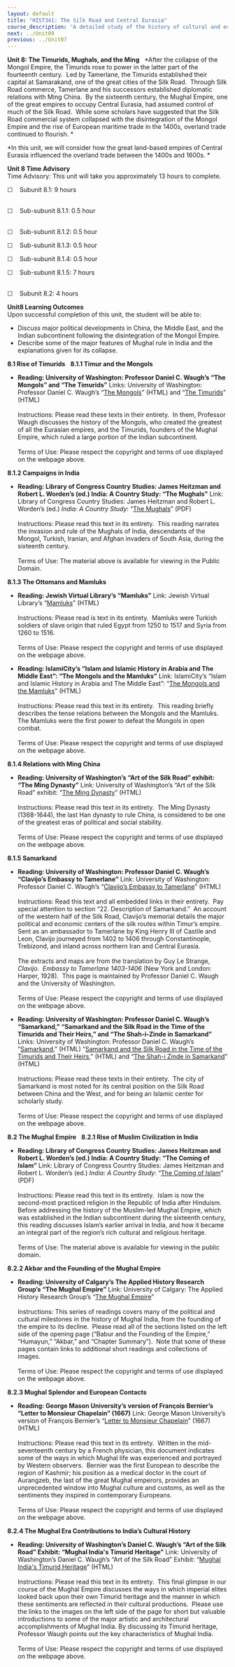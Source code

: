 ```yaml
---
layout: default
title: "HIST341: The Silk Road and Central Eurasia"
course_description: "A detailed study of the history of cultural and economic exchange across Eurasia from ancient to modern times, with particular emphasis in the interactions between different cultures and civilizations."
next: ../Unit09
previous: ../Unit07
---
```

**Unit 8: The Timurids, Mughals, and the Ming** <span id="8"></span> 
*After the collapse of the Mongol Empire, the Timurids rose to power in
the latter part of the fourteenth century.  Led by Tamerlane, the
Timurids established their capital at Samarakand, one of the great
cities of the Silk Road.  Through Silk Road commerce, Tamerlane and his
successors established diplomatic relations with Ming China.  By the
sixteenth century, the Mughal Empire, one of the great empires to occupy
Central Eurasia, had assumed control of much of the Silk Road.  While
some scholars have suggested that the Silk Road commercial system
collapsed with the disintegration of the Mongol Empire and the rise of
European maritime trade in the 1400s, overland trade continued to
flourish. *  
  
 *In this unit, we will consider how the great land-based empires of
Central Eurasia influenced the overland trade between the 1400s and
1600s. *

**Unit 8 Time Advisory**  
Time Advisory: This unit will take you approximately 13 hours to
complete.  
  
 ☐    Subunit 8.1: 9 hours  
  

☐    Sub-subunit 8.1.1: 0.5 hour  
  

☐    Sub-subunit 8.1.2: 0.5 hour  
  
 ☐    Sub-subunit 8.1.3: 0.5 hour  
  
 ☐    Sub-subunit 8.1.4: 0.5 hour  
  
 ☐    Sub-subunit 8.1.5: 7 hours  
  

☐    Subunit 8.2: 4 hours

**Unit8 Learning Outcomes**  
Upon successful completion of this unit, the student will be able to:  
  
-   Discuss major political developments in China, the Middle East, and
    the Indian subcontinent following the disintegration of the Mongol
    Empire.
-   Describe some of the major features of Mughal rule in India and the
    explanations given for its collapse.

**8.1 Rise of Timurids** <span id="8.1"></span> 
**8.1.1 Timur and the Mongols** <span id="8.1.1"></span> 
-   **Reading: University of Washington: Professor Daniel C. Waugh’s
    “The Mongols” and “The Timurids”**
    Links: University of Washington: Professor Daniel C. Waugh’s “[The
    Mongols](http://depts.washington.edu/silkroad/exhibit/mongols/mongols.html)”
    (HTML) and “[The
    Timurids](http://depts.washington.edu/silkroad/exhibit/timurids/timurids.html)”
    (HTML)  
        
     Instructions: Please read these texts in their entirety.  In them,
    Professor Waugh discusses the history of the Mongols, who created
    the greatest of all the Eurasian empires, and the Timurids, founders
    of the Mughal Empire, which ruled a large portion of the Indian
    subcontinent.  
        
     Terms of Use: Please respect the copyright and terms of use
    displayed on the webpage above.

**8.1.2 Campaigns in India** <span id="8.1.2"></span> 
-   **Reading: Library of Congress Country Studies: James Heitzman and
    Robert L. Worden’s (ed.) India: A Country Study: “The Mughals”**
    Link: Library of Congress Country Studies: James Heitzman and Robert
    L. Worden’s (ed.) *India: A Country Study*: “[The
    Mughals](https://resources.saylor.org/archived/wp-content/uploads/2011/01/The-Mughals.pdf)”
    (PDF)  
        
     Instructions: Please read this text in its entirety.  This reading
    narrates the invasion and rule of the Mughals of India, descendants
    of the Mongol, Turkish, Iranian, and Afghan invaders of South Asia,
    during the sixteenth century.  
        
     Terms of Use: The material above is available for viewing in the
    Public Domain.

**8.1.3 The Ottomans and Mamluks** <span id="8.1.3"></span> 
-   **Reading: Jewish Virtual Library’s “Mamluks”**
    Link: Jewish Virtual Library’s
    “[Mamluks](http://www.jewishvirtuallibrary.org/jsource/judaica/ejud_0002_0013_0_13118.html)”
    (HTML)  
        
     Instructions: Please read is text in its entirety.  Mamluks were
    Turkish soldiers of slave origin that ruled Egypt from 1250 to 1517
    and Syria from 1260 to 1516.  
         
     Terms of Use: Please respect the copyright and terms of use
    displayed on the webpage above.

-   **Reading: IslamiCity’s “Islam and Islamic History in Arabia and The
    Middle East”: “The Mongols and the Mamluks”**
    Link: IslamiCity’s “Islam and Islamic History in Arabia and The
    Middle East”: “[The Mongols and the
    Mamluks](http://www.islamicity.com/mosque/ihame/Sec11.htm)” (HTML)  
        
     Instructions: Please read this text in its entirety.  This reading
    briefly describes the tense relations between the Mongols and the
    Mamluks.  The Mamluks were the first power to defeat the Mongols in
    open combat.  
        
     Terms of Use: Please respect the copyright and terms of use
    displayed on the webpage above.

**8.1.4 Relations with Ming China** <span id="8.1.4"></span> 
-   **Reading: University of Washington’s “Art of the Silk Road”
    exhibit: “The Ming Dynasty”**
    Link: University of Washington’s “Art of the Silk Road” exhibit:
    “[The Ming
    Dynasty](http://depts.washington.edu/silkroad/exhibit/ming/ming.html)”
    (HTML)  
        
     Instructions: Please read this text in its entirety.  The Ming
    Dynasty (1368-1644), the last Han dynasty to rule China, is
    considered to be one of the greatest eras of political and social
    stability.  
        
     Terms of Use: Please respect the copyright and terms of use
    displayed on the webpage above.

**8.1.5 Samarkand** <span id="8.1.5"></span> 
-   **Reading: University of Washington: Professor Daniel C. Waugh’s
    “Clavijo’s Embassy to Tamerlane”**
    Link: University of Washington: Professor Daniel C. Waugh’s
    “[Clavijo’s Embassy to
    Tamerlane](http://depts.washington.edu/silkroad/texts/clavijo/cltxt1.html)”
    (HTML)  
        
     Instructions: Read this text and all embedded links in their
    entirety.  Pay special attention to section “22. Description of
    Samarkand.”  An account of the western half of the Silk Road,
    Clavijo’s memorial details the major political and economic centers
    of the silk routes within Timur’s empire.  Sent as an ambassador to
    Tamerlane by King Henry III of Castile and Leon, Clavijo journeyed
    from 1402 to 1406 through Constantinople, Trebizond, and inland
    across northern Iran and Central Eurasia.  
        
     The extracts and maps are from the translation by Guy Le Strange,
    *Clavijo.  Embassy to Tamerlane 1403-1406* (New York and London:
    Harper, 1928).  This page is maintained by Professor Daniel C. Waugh
    and the University of Washington.   
        
     Terms of Use: Please respect the copyright and terms of use
    displayed on the webpage above.

-   **Reading: University of Washington: Professor Daniel C. Waugh’s
    “Samarkand,” “Samarkand and the Silk Road in the Time of the
    Timurids and Their Heirs,” and “The Shah-i-Zinde in Samarkand”**
    Links: University of Washington: Professor Daniel C. Waugh’s
    “[Samarkand](http://depts.washington.edu/silkroad/cities/uz/samarkand/samarkand.html),”
    (HTML) “[Samarkand and the Silk Road in the Time of the Timurids and
    Their
    Heirs](http://depts.washington.edu/silkroad/lectures/wulec5.html),”
    (HTML) and “[The Shah-i Zinde in
    Samarkand](http://depts.washington.edu/silkroad/exhibit/religion/islam/shahi01.html)”
    (HTML)  
        
     Instructions: Please read these texts in their entirety.  The city
    of Samarkand is most noted for its central position on the Silk Road
    between China and the West, and for being an Islamic center for
    scholarly study.  
        
     Terms of Use: Please respect the copyright and terms of use
    displayed on the webpage above.

**8.2 The Mughal Empire** <span id="8.2"></span> 
**8.2.1 Rise of Muslim Civilization in India** <span id="8.2.1"></span> 
-   **Reading: Library of Congress Country Studies: James Heitzman and
    Robert L. Worden’s (ed.) India: A Country Study: “The Coming of
    Islam”**
    Link: Library of Congress Country Studies: James Heitzman and Robert
    L. Worden’s (ed.) *India: A Country Study*: “[The Coming of
    Islam](https://resources.saylor.org/archived/wp-content/uploads/2011/01/The-Coming-of-Islam.pdf)”
    (PDF)  
        
     Instructions: Please read this text in its entirety.  Islam is now
    the second-most practiced religion in the Republic of India after
    Hinduism.  Before addressing the history of the Muslim-led Mughal
    Empire, which was established in the Indian subcontinent during the
    sixteenth century, this reading discusses Islam’s earlier arrival in
    India, and how it became an integral part of the region’s rich
    cultural and religious heritage.    
        
     Terms of Use: The material above is available for viewing in the
    public domain.

**8.2.2 Akbar and the Founding of the Mughal Empire** <span
id="8.2.2"></span> 
-   **Reading: University of Calgary’s The Applied History Research
    Group’s “The Mughal Empire”**
    Link: University of Calgary: The Applied History Research Group’s
    “[The Mughal
    Empire](https://web.archive.org/web/20130927170951/http://www.ucalgary.ca/applied_history/tutor/islam/empires/mughals/)”  
        
     Instructions: This series of readings covers many of the political
    and cultural milestones in the history of Mughal India, from the
    founding of the empire to its decline.  Please read all of the
    sections listed on the left side of the opening page (“Babur and the
    Founding of the Empire,” “Humayun,” “Akbar,” and “Chapter
    Summary”).  Note that some of these pages contain links to
    additional short readings and collections of images.   
        
     Terms of Use: Please respect the copyright and terms of use
    displayed on the webpage above.

**8.2.3 Mughal Splendor and European Contacts** <span
id="8.2.3"></span> 
-   **Reading: George Mason University’s version of François Bernier’s
    “Letter to Monsieur Chapelain” (1667)**
    Link: George Mason University’s version of François Bernier’s
    “[Letter to Monsieur
    Chapelain](http://chnm.gmu.edu/wwh/modules/lesson5/lesson5.php?s=1)”
    (1667) (HTML)  
        
     Instructions: Please read this text in its entirety.  Written in
    the mid-seventeenth century by a French physician, this document
    indicates some of the ways in which Mughal life was experienced and
    portrayed by Western observers.  Bernier was the first European to
    describe the region of Kashmir; his position as a medical doctor in
    the court of Aurangzeb, the last of the great Mughal emperors,
    provides an unprecedented window into Mughal culture and customs, as
    well as the sentiments they inspired in contemporary Europeans.  
         
     Terms of Use: Please respect the copyright and terms of use
    displayed on the webpage above.

**8.2.4 The Mughal Era Contributions to India’s Cultural History** <span
id="8.2.4"></span> 
-   **Reading: University of Washington’s Daniel C. Waugh’s “Art of the
    Silk Road” Exhibit: “Mughal India's Timurid Heritage”**
    Link: University of Washington’s Daniel C. Waugh’s “Art of the Silk
    Road” Exhibit: “[Mughal India's Timurid
    Heritage](http://depts.washington.edu/silkroad/exhibit/mughals/mughals.html)”
    (HTML)  
        
     Instructions: Please read this text in its entirety.  This final
    glimpse in our course of the Mughal Empire discusses the ways in
    which imperial elites looked back upon their own Timurid heritage
    and the manner in which these sentiments are reflected in their
    cultural productions.  Please use the links to the images on the
    left side of the page for short but valuable introductions to some
    of the major artistic and architectural accomplishments of Mughal
    India. By discussing its Timurid heritage, Professor Waugh points
    out the key characteristics of Mughal India.  
        
     Terms of Use: Please respect the copyright and terms of use
    displayed on the webpage above.


